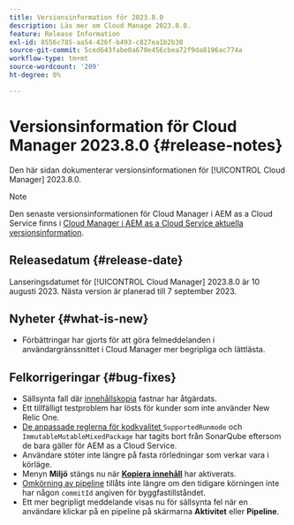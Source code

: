 ```yaml
---
title: Versionsinformation för 2023.8.0
description: Läs mer om Cloud Manage 2023.8.0.
feature: Release Information
exl-id: 8556c785-aa54-426f-b493-c827ea1b2b38
source-git-commit: 5ced643fabe0a670e456cbea72f9da8196ac774a
workflow-type: tm+mt
source-wordcount: '209'
ht-degree: 0%

---
```


# Versionsinformation för Cloud Manager 2023.8.0 {#release-notes}

Den här sidan dokumenterar versionsinformationen för [!UICONTROL Cloud Manager] 2023.8.0.

>[!NOTE]
>
>Den senaste versionsinformationen för Cloud Manager i AEM as a Cloud Service finns i [Cloud Manager i AEM as a Cloud Service aktuella versionsinformation](https://experienceleague.adobe.com/en/docs/experience-manager-cloud-service/content/release-notes/cloud-manager/current).

## Releasedatum {#release-date}

Lanseringsdatumet för [!UICONTROL Cloud Manager] 2023.8.0 är 10 augusti 2023. Nästa version är planerad till 7 september 2023.

## Nyheter {#what-is-new}

* Förbättringar har gjorts för att göra felmeddelanden i användargränssnittet i Cloud Manager mer begripliga och lättlästa.

## Felkorrigeringar {#bug-fixes}

* Sällsynta fall där [innehållskopia](/help/using/content-copy.md) fastnar har åtgärdats.
* Ett tillfälligt testproblem har lösts för kunder som inte använder New Relic One.
* [De anpassade reglerna för kodkvalitet ](/help/using/custom-code-quality-rules.md) `SupportedRunmode` och `ImmutableMutableMixedPackage` har tagits bort från SonarQube eftersom de bara gäller för AEM as a Cloud Service.
* Användare stöter inte längre på fasta rörledningar som verkar vara i körläge.
* Menyn **Miljö** stängs nu när **[Kopiera innehåll](/help/using/content-copy.md)** har aktiverats.
* [Omkörning av pipeline](/help/using/code-deployment.md#reexecute-deployment) tillåts inte längre om den tidigare körningen inte har någon `commitId` angiven för byggfastillståndet.
* Ett mer begripligt meddelande visas nu för sällsynta fel när en användare klickar på en pipeline på skärmarna **Aktivitet** eller **Pipeline**.
